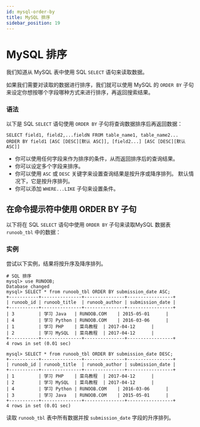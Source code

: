 ```yaml
---
id: mysql-order-by
title: MySQL 排序
sidebar_position: 19
---
```


# MySQL 排序
我们知道从 MySQL 表中使用 SQL `SELECT` 语句来读取数据。

如果我们需要对读取的数据进行排序，我们就可以使用 MySQL 的 `ORDER BY` 子句来设定你想按哪个字段哪种方式来进行排序，再返回搜索结果。

### 语法
以下是 SQL `SELECT` 语句使用 `ORDER BY` 子句将查询数据排序后再返回数据：
```
SELECT field1, field2,...fieldN FROM table_name1, table_name2...
ORDER BY field1 [ASC [DESC][默认 ASC]], [field2...] [ASC [DESC][默认 ASC]]
```
- 你可以使用任何字段来作为排序的条件，从而返回排序后的查询结果。
- 你可以设定多个字段来排序。
- 你可以使用 `ASC` 或 `DESC` 关键字来设置查询结果是按升序或降序排列。 默认情况下，它是按升序排列。
- 你可以添加 `WHERE...LIKE` 子句来设置条件。
## 在命令提示符中使用 ORDER BY 子句
以下将在 SQL `SELECT` 语句中使用 `ORDER BY` 子句来读取MySQL 数据表 `runoob_tbl` 中的数据：

### 实例
尝试以下实例，结果将按升序及降序排列。
```
# SQL 排序
mysql> use RUNOOB;
Database changed
mysql> SELECT * from runoob_tbl ORDER BY submission_date ASC;
+-----------+---------------+---------------+-----------------+
| runoob_id | runoob_title  | runoob_author | submission_date |
+-----------+---------------+---------------+-----------------+
| 3         | 学习 Java   | RUNOOB.COM    | 2015-05-01      |
| 4         | 学习 Python | RUNOOB.COM    | 2016-03-06      |
| 1         | 学习 PHP    | 菜鸟教程  | 2017-04-12      |
| 2         | 学习 MySQL  | 菜鸟教程  | 2017-04-12      |
+-----------+---------------+---------------+-----------------+
4 rows in set (0.01 sec)
 
mysql> SELECT * from runoob_tbl ORDER BY submission_date DESC;
+-----------+---------------+---------------+-----------------+
| runoob_id | runoob_title  | runoob_author | submission_date |
+-----------+---------------+---------------+-----------------+
| 1         | 学习 PHP    | 菜鸟教程  | 2017-04-12      |
| 2         | 学习 MySQL  | 菜鸟教程  | 2017-04-12      |
| 4         | 学习 Python | RUNOOB.COM    | 2016-03-06      |
| 3         | 学习 Java   | RUNOOB.COM    | 2015-05-01      |
+-----------+---------------+---------------+-----------------+
4 rows in set (0.01 sec)
```
读取 `runoob_tbl` 表中所有数据并按 `submission_date` 字段的升序排列。

